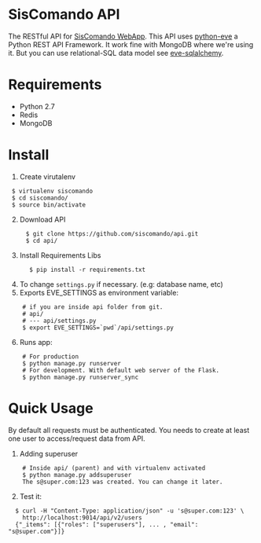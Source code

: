SisComando API
==============

The RESTful API for [SisComando WebApp](https://github.com/siscomando/webapp). This API uses
[python-eve](http://python-eve.org/) a Python REST API Framework. It work fine with MongoDB
where we're using it. But you can use relational-SQL data model see
[eve-sqlalchemy](http://eve-sqlalchemy.readthedocs.org/en/stable/).

Requirements
=============
  * Python 2.7
  * Redis
  * MongoDB

Install
========
  1. Create virutalenv
 ```
  $ virtualenv siscomando
  $ cd siscomando/ 
  $ source bin/activate 
 ```
  2. Download API
   ```
        $ git clone https://github.com/siscomando/api.git 
        $ cd api/ 
  ```
  3. Install Requirements Libs
  ```
        $ pip install -r requirements.txt
  ```
  4. To change `settings.py` if necessary. (e.g: database name, etc)
  5. Exports EVE_SETTINGS as environment variable:
  ```
      # if you are inside api folder from git.
      # api/
      # --- api/settings.py
      $ export EVE_SETTINGS=`pwd`/api/settings.py
  ```
  6. Runs app:
  ```
      # For production
      $ python manage.py runserver
      # For development. With default web server of the Flask.
      $ python manage.py runserver_sync
  ```

Quick Usage
===========
By default all requests must be authenticated. You needs to create at least one
user to access/request data from API.
  1. Adding superuser
  ```
      # Inside api/ (parent) and with virtualenv activated
      $ python manage.py addsuperuser
      The s@super.com:123 was created. You can change it later.
  ```
  2. Test it:
  ```
    $ curl -H "Content-Type: application/json" -u 's@super.com:123' \
      http://localhost:9014/api/v2/users
    {"_items": [{"roles": ["superusers"], ... , "email": "s@super.com"}]}  
  ```
